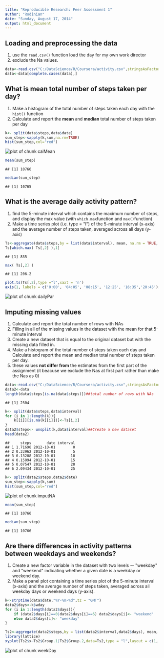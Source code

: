 ```yaml
---
title: "Reproducible Research: Peer Assessment 1"
author: "Rodinian"
date: "Sunday, August 17, 2014"
output: html_document
---
```




## Loading and preprocessing the data
1. use the `read.csv()` function load the day for my own work director    
2. exclude the Na values.

```r
data<-read.csv("C:/DataScience/R/Coursera/activity.csv",stringsAsFactors= FALSE)
data<-data[complete.cases(data),]
```


## What is mean total number of steps taken per day?
1. Make a histogram of the total number of steps taken each day with the `hist()` function  
2. Calculate and report the **mean** and **median** total number of steps taken per day

```r
k<- split(data$steps,data$date)
sum_step<-sapply(k,sum,na.rm=TRUE)
hist(sum_step,col="red")
```

![plot of chunk calMean](figure/calMean.png) 

```r
mean(sum_step)
```

```
## [1] 10766
```

```r
median(sum_step)
```

```
## [1] 10765
```


## What is the average daily activity pattern?

1. find the 5-minute interval which contains the maximum number of steps, and display the max value (with `which.max`function and `max()`function)    
2. Make a time series plot (i.e. type = "l") of the 5-minute interval (x-axis) and the average number of steps taken, averaged across all days (y-axis)

```r
Ts<-aggregate(data$steps,by = list(data$interval), mean, na.rm = TRUE, simplify = TRUE)
Ts[which.max( Ts[,2] ),1]
```

```
## [1] 835
```

```r
max( Ts[,2] )
```

```
## [1] 206.2
```

```r
plot.ts(Ts[,2],type ="l",xaxt = 'n')
axis(1, labels = c('0:00', '04:05', '08:15', '12:25', '16:35','20:45'), at = c(0, 50, 100, 150, 200,250))
```

![plot of chunk dailyPar](figure/dailyPar.png) 


## Imputing missing values
1. Calculate and report the total number of rows with NAs    
2. Filling in all of the missing values in the dataset with the mean for that 5-minute interval   
3. Create a new dataset that is equal to the original dataset but with the missing data filled in.    
4. Make a histogram of the total number of steps taken each day and Calculate and report the mean and median total number of steps taken per day.
5. these values **not differ from** the estimates from the first part of the assignment (it beacuse we exclude the Nas at first part rather than make the Nas as 0)

```r
data<-read.csv("C:/DataScience/R/Coursera/activity.csv",stringsAsFactors= FALSE) #reload the data
data2<-data
length(data$steps[is.na(data$steps)])##total number of rows with NAs
```

```
## [1] 2304
```

```r
k<- split(data$steps,data$interval)
for (i in 1:length(k)){
    k[[i]][is.na(k[[i]])]<-Ts[i,2]
}
data2$steps<- unsplit(k,data$interval)##Create a new dataset
head(data2)
```

```
##     steps       date interval
## 1 1.71698 2012-10-01        0
## 2 0.33962 2012-10-01        5
## 3 0.13208 2012-10-01       10
## 4 0.15094 2012-10-01       15
## 5 0.07547 2012-10-01       20
## 6 2.09434 2012-10-01       25
```

```r
k<- split(data2$steps,data2$date)
sum_step<-sapply(k,sum)
hist(sum_step,col="red")
```

![plot of chunk imputNA](figure/imputNA.png) 

```r
mean(sum_step)
```

```
## [1] 10766
```

```r
median(sum_step)
```

```
## [1] 10766
```

## Are there differences in activity patterns between weekdays and weekends?

1. Create a new factor variable in the dataset with two levels -- "weekday" and "weekend" indicating whether a given date is a weekday or weekend day.     
2. Make a panel plot containing a time series plot  of the 5-minute interval (x-axis) and the average number of steps taken, averaged across all weekday days or weekend days (y-axis). 

```r
k<-strptime(data$date,"%Y-%m-%d",tz = "GMT")
data2$days<-k$wday
for (i in 1:length(data2$days)){
    if (data2$days[i]==0|data2$days[i]==6) data2$days[i]<- "weekend"
    else data2$days[i]<- "weekday"
}

Ts2<-aggregate(data2$steps,by = list(data2$interval,data2$days), mean, na.rm = TRUE, simplify = TRUE)
library(lattice)
xyplot(Ts2$x~Ts2$Group.1|Ts2$Group.2,data=Ts2,type = "l",layout = c(1, 2),ylab= "number of steps",xlab = "interval")
```

![plot of chunk weekDay](figure/weekDay.png) 














